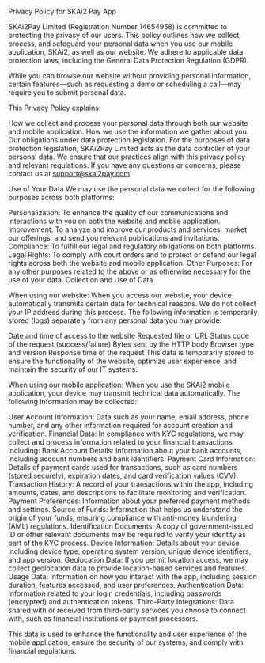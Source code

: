 Privacy Policy for SKAi2 Pay App

SKAi2Pay Limited (Registration Number 14654958) is committed to protecting the privacy of our users. This policy outlines how we collect, process, and safeguard your personal data when you use our mobile application, SKAi2, as well as our website. We adhere to applicable data protection laws, including the General Data Protection Regulation (GDPR).

While you can browse our website without providing personal information, certain features—such as requesting a demo or scheduling a call—may require you to submit personal data.

This Privacy Policy explains:

How we collect and process your personal data through both our website and mobile application.
How we use the information we gather about you.
Our obligations under data protection legislation.
For the purposes of data protection legislation, SKAi2Pay Limited acts as the data controller of your personal data. We ensure that our practices align with this privacy policy and relevant regulations. If you have any questions or concerns, please contact us at support@skai2pay.com.

Use of Your Data
We may use the personal data we collect for the following purposes across both platforms:

Personalization: To enhance the quality of our communications and interactions with you on both the website and mobile application.
Improvement: To analyze and improve our products and services, market our offerings, and send you relevant publications and invitations.
Compliance: To fulfill our legal and regulatory obligations on both platforms.
Legal Rights: To comply with court orders and to protect or defend our legal rights across both the website and mobile application.
Other Purposes: For any other purposes related to the above or as otherwise necessary for the use of your data.
Collection and Use of Data

When using our website: When you access our website, your device automatically transmits certain data for technical reasons. We do not collect your IP address during this process. The following information is temporarily stored (logs) separately from any personal data you may provide:

Date and time of access to the website
Requested file or URL
Status code of the request (success/failure)
Bytes sent by the HTTP body
Browser type and version
Response time of the request
This data is temporarily stored to ensure the functionality of the website, optimize user experience, and maintain the security of our IT systems.

When using our mobile application: When you use the SKAi2 mobile application, your device may transmit technical data automatically. The following information may be collected:

User Account Information: Data such as your name, email address, phone number, and any other information required for account creation and verification.
Financial Data: In compliance with KYC regulations, we may collect and process information related to your financial transactions, including:
  Bank Account Details: Information about your bank accounts, including account numbers and bank identifiers.
  Payment Card Information: Details of payment cards used for transactions, such as card numbers (stored securely), expiration dates, and card verification values       (CVV).
  Transaction History: A record of your transactions within the app, including amounts, dates, and descriptions to facilitate monitoring and verification.
  Payment Preferences: Information about your preferred payment methods and settings.
  Source of Funds: Information that helps us understand the origin of your funds, ensuring compliance with anti-money laundering (AML) regulations.
  Identification Documents: A copy of government-issued ID or other relevant documents may be required to verify your identity as part of the KYC process.
Device Information: Details about your device, including device type, operating system version, unique device identifiers, and app version.
Geolocation Data: If you permit location access, we may collect geolocation data to provide location-based services and features.
Usage Data: Information on how you interact with the app, including session duration, features accessed, and user preferences.
Authentication Data: Information related to your login credentials, including passwords (encrypted) and authentication tokens.
Third-Party Integrations: Data shared with or received from third-party services you choose to connect with, such as financial institutions or payment processors.

This data is used to enhance the functionality and user experience of the mobile application, ensure the security of our systems, and comply with financial regulations.
